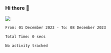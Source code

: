 ### Hi there 👋️

![](https://komarev.com/ghpvc/?username=Loner1024)

<!--START_SECTION:waka-->

```txt
From: 01 December 2023 - To: 08 December 2023

Total Time: 0 secs

No activity tracked
```

<!--END_SECTION:waka-->



